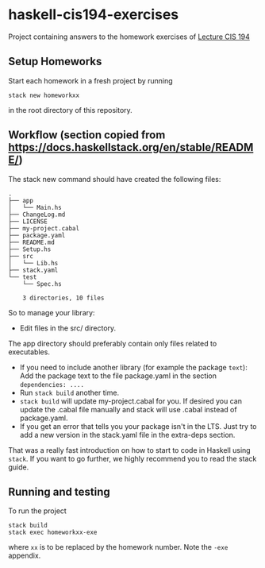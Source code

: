# haskell-cis194-exercises

Project containing answers to the homework exercises of [Lecture CIS 194](https://www.seas.upenn.edu/~cis194/spring13/lectures.html)

## Setup Homeworks

Start each homework in a fresh project by running

```
stack new homeworkxx
```

in the root directory of this repository.

## Workflow (section copied from https://docs.haskellstack.org/en/stable/README/)

The stack new command should have created the following files:

```
.
├── app
│   └── Main.hs
├── ChangeLog.md
├── LICENSE
├── my-project.cabal
├── package.yaml
├── README.md
├── Setup.hs
├── src
│   └── Lib.hs
├── stack.yaml
└── test
    └── Spec.hs

    3 directories, 10 files
```

So to manage your library:

- Edit files in the src/ directory.

The app directory should preferably contain only files related to executables.

- If you need to include another library (for example the package `text`):
  Add the package text to the file package.yaml in the section `dependencies: ....`
- Run `stack build` another time.
- `stack build` will update my-project.cabal for you. If desired you can update the .cabal file manually and stack will use .cabal instead of package.yaml.
- If you get an error that tells you your package isn't in the LTS. Just try to add a new version in the stack.yaml file in the extra-deps section.

That was a really fast introduction on how to start to code in Haskell using `stack`. If you want to go further, we highly recommend you to read the stack guide.

## Running and testing

To run the project

```
stack build
stack exec homeworkxx-exe
```

where `xx` is to be replaced by the homework number. Note the `-exe` appendix.
 